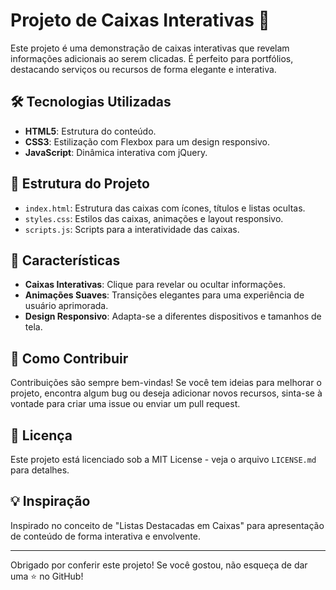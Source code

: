 # Projeto de Caixas Interativas 🎨

Este projeto é uma demonstração de caixas interativas que revelam informações adicionais ao serem clicadas. É perfeito para portfólios, destacando serviços ou recursos de forma elegante e interativa.

## 🛠 Tecnologias Utilizadas

- **HTML5**: Estrutura do conteúdo.
- **CSS3**: Estilização com Flexbox para um design responsivo.
- **JavaScript**: Dinâmica interativa com jQuery.

## 📂 Estrutura do Projeto

- `index.html`: Estrutura das caixas com ícones, títulos e listas ocultas.
- `styles.css`: Estilos das caixas, animações e layout responsivo.
- `scripts.js`: Scripts para a interatividade das caixas.

## 🎨 Características

- **Caixas Interativas**: Clique para revelar ou ocultar informações.
- **Animações Suaves**: Transições elegantes para uma experiência de usuário aprimorada.
- **Design Responsivo**: Adapta-se a diferentes dispositivos e tamanhos de tela.

## 🤝 Como Contribuir

Contribuições são sempre bem-vindas! Se você tem ideias para melhorar o projeto, encontra algum bug ou deseja adicionar novos recursos, sinta-se à vontade para criar uma issue ou enviar um pull request.

## 📜 Licença

Este projeto está licenciado sob a MIT License - veja o arquivo `LICENSE.md` para detalhes.

## 💡 Inspiração

Inspirado no conceito de "Listas Destacadas em Caixas" para apresentação de conteúdo de forma interativa e envolvente.

---

Obrigado por conferir este projeto! Se você gostou, não esqueça de dar uma ⭐ no GitHub!
